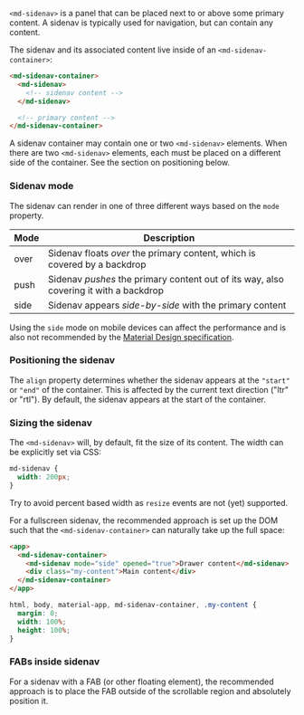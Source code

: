 `<md-sidenav>` is a panel that can be placed next to or above some primary content. A sidenav is
typically used for navigation, but can contain any content.

<!-- example(sidenav-overview) -->

The sidenav and its associated content live inside of an `<md-sidenav-container>`:
```html
<md-sidenav-container>
  <md-sidenav>
    <!-- sidenav content -->
  </md-sidenav>

  <!-- primary content -->
</md-sidenav-container>
```

A sidenav container may contain one or two `<md-sidenav>` elements. When there are two 
`<md-sidenav>` elements, each must be placed on a different side of the container.
See the section on positioning below.

### Sidenav mode
The sidenav can render in one of three different ways based on the `mode` property.

| Mode | Description                                                                               |
|------|-------------------------------------------------------------------------------------------|
| over | Sidenav floats _over_ the primary content, which is covered by a backdrop                 |
| push | Sidenav _pushes_ the primary content out of its way, also covering it with a backdrop     |
| side | Sidenav appears _side-by-side_ with the primary content                                   |

Using the `side` mode on mobile devices can affect the performance and is also not recommended by the
[Material Design specification](https://material.io/guidelines/patterns/navigation-drawer.html#navigation-drawer-behavior).

### Positioning the sidenav
The `align` property determines whether the sidenav appears at the `"start"` or `"end"` of the
container. This is affected by the current text direction ("ltr" or "rtl"). By default, the sidenav
appears at the start of the container.


### Sizing the sidenav
The `<md-sidenav>` will, by default, fit the size of its content. The width can be explicitly set
via CSS:

```css
md-sidenav {
  width: 200px;
}
```

Try to avoid percent based width as `resize` events are not (yet) supported.

For a fullscreen sidenav, the recommended approach is set up the DOM such that the
`<md-sidenav-container>` can naturally take up the full space:

```html
<app>
  <md-sidenav-container>
    <md-sidenav mode="side" opened="true">Drawer content</md-sidenav>
    <div class="my-content">Main content</div>
  </md-sidenav-container>
</app>
```
```css
html, body, material-app, md-sidenav-container, .my-content {
  margin: 0;
  width: 100%;
  height: 100%;
}
```

### FABs inside sidenav
For a sidenav with a FAB (or other floating element), the recommended approach is to place the FAB
outside of the scrollable region and absolutely position it.
